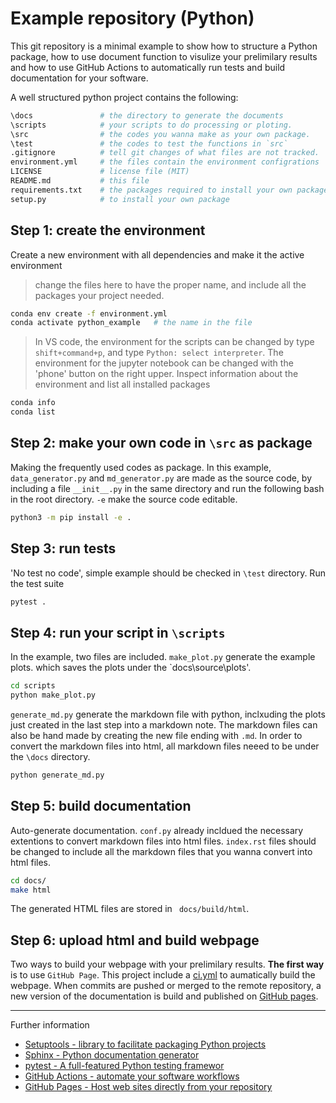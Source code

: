 # Example repository (Python)

This git repository is a minimal example to show how to structure a Python
package, how to use document function to visulize your prelimilary results 
and how to use GitHub Actions to automatically run tests and build
documentation for your software.

A well structured python project contains the following:
```bash
\docs               # the directory to generate the documents
\scripts            # your scripts to do processing or ploting.
\src                # the codes you wanna make as your own package. 
\test               # the codes to test the functions in `src`
.gitignore          # tell git changes of what files are not tracked.
environment.yml     # the files contain the environment configrations
LICENSE             # license file (MIT)
README.md           # this file
requirements.txt    # the packages required to install your own package.
setup.py            # to install your own package
```


## Step 1: create the environment


Create a new environment with all dependencies and make it the active environment
> change the files here to have the proper name, and include all the packages your 
project needed. 
```sh
conda env create -f environment.yml
conda activate python_example   # the name in the file
```
> In VS code, the environment for the scripts can be changed by type `shift+command+p`,
> and type `Python: select interpreter`. The environment for the jupyter notebook can
> be changed with the 'phone' button on the right upper.
Inspect information about the environment and list all installed packages
```sh
conda info
conda list
```

## Step 2: make your own code in `\src` as package

Making the frequently used codes as package. In this example, `data_generator.py` and 
`md_generator.py` are made as the source code, by including a file `__init__.py` in the 
same directory and run the following bash in the root directory. `-e` make the source 
code editable. 
```sh
python3 -m pip install -e .
```

## Step 3: run tests

'No test no code', simple example should be checked in `\test` directory. 
Run the test suite
```sh
pytest .
```

## Step 4: run your script in `\scripts`
In the example, two files are included. `make_plot.py` generate the example plots. which
saves the plots under the `docs\source\plots'. 
```bash
cd scripts
python make_plot.py
```

`generate_md.py` generate the markdown file with python, inclxuding the plots just created
in the last step into a markdown note. The markdown files can also be hand made by creating 
the new file ending with `.md`. In order to convert the markdown files into html, all
markdown files neeed to be under the `\docs` directory. 
```bash
python generate_md.py
```

## Step 5: build documentation

Auto-generate documentation. 
`conf.py` already incldued the necessary extentions to convert markdown files into html files. 
`index.rst` files should be changed to include all the markdown files that you wanna convert 
into html files. 
```sh
cd docs/
make html
```
The generated HTML files are stored in ` docs/build/html`.

## Step 6: upload html and build webpage

Two ways to build your webpage with your prelimilary results.
**The first way** is to use `GitHub Page`. This project include a [ci.yml](https://github.com/liuquan18/html_example/blob/393fdd8b83b339c7f0ea48b9a4388d8efb2678b2/.github/workflows/ci.yml#L1) to aumatically
build the webpage. When commits are pushed or merged to the remote repository, a new version of
the documentation is build and published on
[GitHub pages](https://liuquan18.github.io/html_example/).


---

Further information
* [Setuptools - library to facilitate packaging Python projects](https://setuptools.pypa.io)
* [Sphinx - Python documentation generator](https://sphinx-doc.org)
* [pytest - A full-featured Python testing framewor](https://docs.pytest.org)
* [GitHub Actions - automate your software workflows](https://github.com/features/actions)
* [GitHub Pages - Host web sites directly from your repository](https://pages.github.com)

